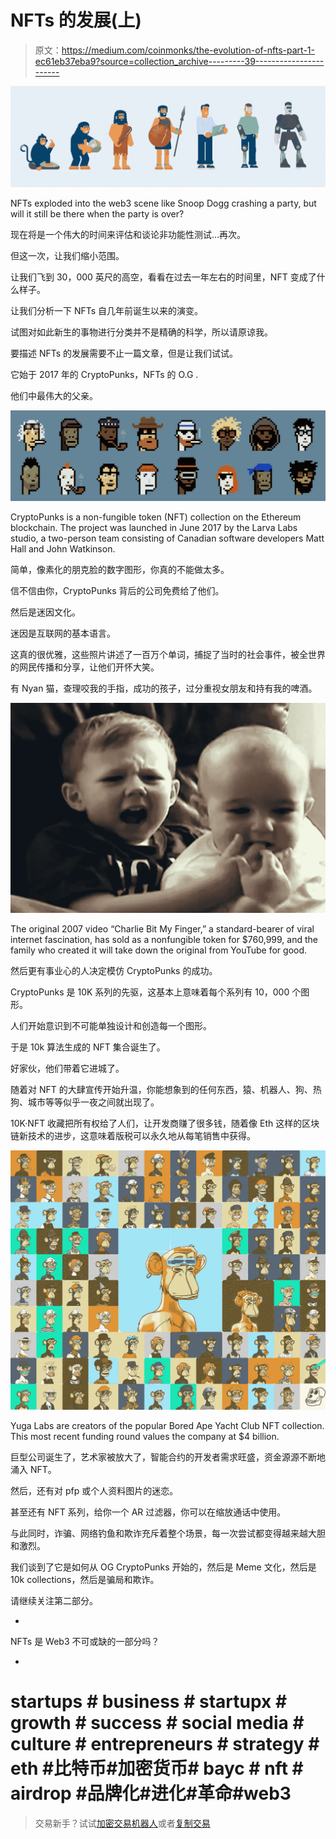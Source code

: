 # NFTs 的发展(上)

> 原文：<https://medium.com/coinmonks/the-evolution-of-nfts-part-1-ec61eb37eba9?source=collection_archive---------39----------------------->

![](img/ae1da4801de2c77aeda90cb9eb8da1da.png)

NFTs exploded into the web3 scene like Snoop Dogg crashing a party, but will it still be there when the party is over?

现在将是一个伟大的时间来评估和谈论非功能性测试…再次。

但这一次，让我们缩小范围。

让我们飞到 30，000 英尺的高空，看看在过去一年左右的时间里，NFT 变成了什么样子。

让我们分析一下 NFTs 自几年前诞生以来的演变。

试图对如此新生的事物进行分类并不是精确的科学，所以请原谅我。

要描述 NFTs 的发展需要不止一篇文章，但是让我们试试。

它始于 2017 年的 CryptoPunks，NFTs 的 O.G .

他们中最伟大的父亲。

![](img/a863b8c8170d1f15b5534dcddabf1ec4.png)

CryptoPunks is a non-fungible token (NFT) collection on the Ethereum blockchain. The project was launched in June 2017 by the Larva Labs studio, a two-person team consisting of Canadian software developers Matt Hall and John Watkinson.

简单，像素化的朋克脸的数字图形，你真的不能做太多。

信不信由你，CryptoPunks 背后的公司免费给了他们。

然后是迷因文化。

迷因是互联网的基本语言。

这真的很优雅，这些照片讲述了一百万个单词，捕捉了当时的社会事件，被全世界的网民传播和分享，让他们开怀大笑。

有 Nyan 猫，查理咬我的手指，成功的孩子，过分重视女朋友和持有我的啤酒。

![](img/8c9e17a5fa2e74fa9edfaf14344fa99f.png)

The original 2007 video “Charlie Bit My Finger,” a standard-bearer of viral internet fascination, has sold as a nonfungible token for $760,999, and the family who created it will take down the original from YouTube for good.

然后更有事业心的人决定模仿 CryptoPunks 的成功。

CryptoPunks 是 10K 系列的先驱，这基本上意味着每个系列有 10，000 个图形。

人们开始意识到不可能单独设计和创造每一个图形。

于是 10k 算法生成的 NFT 集合诞生了。

好家伙，他们带着它进城了。

随着对 NFT 的大肆宣传开始升温，你能想象到的任何东西，猿、机器人、狗、热狗、城市等等似乎一夜之间就出现了。

10K·NFT 收藏把所有权给了人们，让开发商赚了很多钱，随着像 Eth 这样的区块链新技术的进步，这意味着版税可以永久地从每笔销售中获得。

![](img/0b41acf10446c6372f3b67e16ddfa78e.png)

Yuga Labs are creators of the popular Bored Ape Yacht Club NFT collection. This most recent funding round values the company at $4 billion.

巨型公司诞生了，艺术家被放大了，智能合约的开发者需求旺盛，资金源源不断地涌入 NFT。

然后，还有对 pfp 或个人资料图片的迷恋。

甚至还有 NFT 系列，给你一个 AR 过滤器，你可以在缩放通话中使用。

与此同时，诈骗、网络钓鱼和欺诈充斥着整个场景，每一次尝试都变得越来越大胆和激烈。

我们谈到了它是如何从 OG CryptoPunks 开始的，然后是 Meme 文化，然后是 10k collections，然后是骗局和欺诈。

请继续关注第二部分。

-

NFTs 是 Web3 不可或缺的一部分吗？

-

# startups # business # startupx # growth # success # social media # culture # entrepreneurs # strategy # eth #比特币#加密货币# bayc # nft # airdrop #品牌化#进化#革命#web3

> 交易新手？试试[加密交易机器人](/coinmonks/crypto-trading-bot-c2ffce8acb2a)或者[复制交易](/coinmonks/top-10-crypto-copy-trading-platforms-for-beginners-d0c37c7d698c)